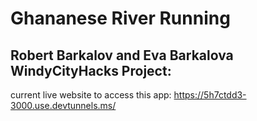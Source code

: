 # Ghananese River Running
## Robert Barkalov and Eva Barkalova WindyCityHacks Project:
current live website to access this app: https://5h7ctdd3-3000.use.devtunnels.ms/

